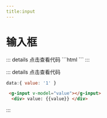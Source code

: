 ```yaml
---
title:input
---
```


# 输入框

<ClientOnly>
 <input-demo1></input-demo1>
 ::: details 点击查看代码
 ```html
  <g-input value="中文"></g-input>
  <g-input value="中文" disabled></g-input>
  <g-input value="中文" readonly></g-input>
  <g-input error="密码输入错误" icon="error1"></g-input>
 ```
 :::
</ClientOnly>
<ClientOnly>
 <input-demo2></input-demo2>
 
 ::: details 点击查看代码
 
 ```js
 data:{ value: '1' }
 ```
```html
 <g-input v-model="value"></g-input>
  <div> value: {{value}} </div>
```
 :::
</ClientOnly>
<input-attributes></input-attributes>